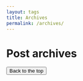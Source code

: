 ```yaml
---
layout: tags
title: Archives
permalink: /archives/
---
```



# Post archives


<button onclick="topFunction()" id="myBtn" title="Go to top">Back to the top</button>

<script>
  // When the user scrolls down 20px from the top of the document, show the button
  window.onscroll = function() {scrollFunction()};
  
  function scrollFunction() {
    if (document.body.scrollTop > 20 || document.documentElement.scrollTop > 20) {
      document.getElementById("myBtn").style.display = "block";
    } else {
      document.getElementById("myBtn").style.display = "none";
    }
  }
  
  // When the user clicks on the button, scroll to the top of the document
  function topFunction() {
    document.body.scrollTop = 0;
    document.documentElement.scrollTop = 0;
  }
</script>